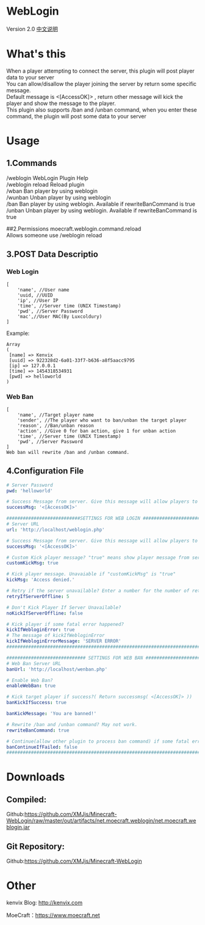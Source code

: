 # WebLogin
Version 2.0
[中文说明](https://github.com/XMJjs/Minecraft-WebLogin/blob/master/README-zh.md)
# What's this 
When a player attempting to connect the server, this plugin will post player data to your server    
You can allow/disallow the player joining the server by return some specific message.    
Default message is <[AccessOK]> , return other message will kick the player and show the message to the player.    
This plugin also supports /ban and /unban command, when you enter these command, the plugin will post some data to your server    
# Usage 
## 1.Commands
/weblogin WebLogin Plugin Help    
/weblogin reload Reload plugin    
/wban Ban player by using weblogin    
/wunban Unban player by using weblogin    
/ban Ban player by using weblogin. Available if rewriteBanCommand is true    
/unban Unban player by using weblogin. Available if rewriteBanCommand is true    

##2.Permissions
moecraft.weblogin.command.reload      
Allows someone use /weblogin reload    

## 3.POST Data Descriptio
### Web Login
```text
[
    'name', //User name
    'uuid, //UUID
    'ip', //User IP
    'time', //Server time (UNIX Timestamp)
    'pwd', //Server Password
    'mac',//User MAC(By Luxcoldury)
]
```
Example:
```text
Array
(
 [name] => Kenvix
 [uuid] => 922328d2-6a01-33f7-b636-a8f5aacc9795
 [ip] => 127.0.0.1
 [time] => 1454318534931
 [pwd] => helloworld
)
```
### Web Ban
```text
[
    'name', //Target player name
    'sender', //The player who want to ban/unban the target player
    'reason', //Ban/unban reason
    'action', //Give 0 for ban action, give 1 for unban action
    'time', //Server time (UNIX Timestamp)
    'pwd', //Server Password
]
Web ban will rewrite /ban and /unban command.
```
## 4.Configuration File
```yaml
# Server Password
pwd: 'helloworld'

# Success Message from server. Give this message will allow players to log in.
successMsg: '<[AccessOK]>'

###########################SETTINGS FOR WEB LOGIN #####################################
# Server URL
url: 'http://localhost/weblogin.php'

# Success Message from server. Give this message will allow players to log in
successMsg: '<[AccessOK]>'

# Custom Kick player message? "true" means show player message from server.WARNING: RETURN EMPTY MESSAGE MEANS CONNECT FAILED!!!
customKickMsg: true

# Kick player message. Unavaiable if "customKickMsg" is "true"
kickMsg: 'Access denied.'

# Retry if the server unavailable? Enter a number for the number of retries
retryIfServerOffline: 5

# Don't Kick Player If Server Unavailable?
noKickIfServerOffline: false

# Kick player if some fatal error happened?
kickIfWebloginError: true
# The message of kickIfWebloginError
kickIfWebloginErrorMessage: 'SERVER ERROR'
########################################################################################

############################# SETTINGS FOR WEB BAN #####################################
# Web Ban Server URL
banUrl: 'http://localhost/wenban.php'

# Enable Web Ban?
enableWebBan: true

# Kick target player if success?( Return successmsg( <[AccessOK]> ))
banKickIfSuccess: true

banKickMessage: 'You are banned!'

# Rewrite /ban and /unban command? May not work.
rewriteBanCommand: true

# Continue(allow other plugin to process ban command) if some fatal error happened? Unavaiable if "rewriteBanCommand" is "false"
banContinueIfFailed: false
########################################################################################
```
# Downloads
## Compiled:
Github:https://github.com/XMJjs/Minecraft-WebLogin/raw/master/out/artifacts/net.moecraft.weblogin/net.moecraft.weblogin.jar        
## Git Repository: 
Github:https://github.com/XMJjs/Minecraft-WebLogin       
# Other
kenvix Blog: http://kenvix.com           
          
MoeCraft：https://www.moecraft.net         
